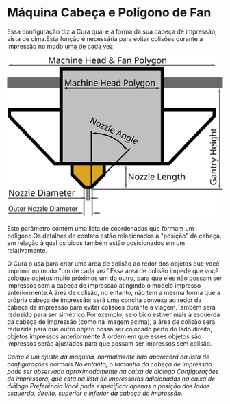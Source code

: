 Máquina Cabeça e Polígono de Fan
====
Essa configuração diz a Cura qual é a forma da sua cabeça de impressão, vista de cima.Esta função é necessária para evitar colisões durante a impressão no modo [uma de cada vez](../Blackmagic/print_sequence.md).

![Dimensões da cabeça de impressão](../images/head_dimensions.svg)

Este parâmetro contém uma lista de coordenadas que formam um polígono.Os detalhes de contato estão relacionados à "posição" da cabeça, em relação à qual os bicos também estão posicionados em um relativamente.

O Cura o usa para criar uma área de colisão ao redor dos objetos que você imprimir no modo "um de cada vez".Essa área de colisão impede que você coloque objetos muito próximos um do outro, para que eles não possam ser impressos sem a cabeça de impressão atingindo o modelo impresso anteriormente.A área de colisão, no entanto, não tem a mesma forma que a própria cabeça de impressão: será uma concha convexa ao redor da cabeça de impressão para evitar colisões durante a viagem.Também será reduzido para ser simétrico.Por exemplo, se o bico estiver mais à esquerda da cabeça de impressão (como na imagem acima), a área de colisão será reduzida para que outro objeto possa ser colocado perto do lado direito, objetos impressos anteriormente.A ordem em que esses objetos são impressos serão ajustados para que possam ser impressos sem colisão.

*Como é um ajuste da máquina, normalmente não aparecerá na lista de configurações normais.No entanto, o tamanho da cabeça de impressão pode ser observado aproximadamente na caixa de diálogo Configurações da impressora, que está na lista de impressoras adicionadas na caixa de diálogo Preferência.Você pode especificar apenas a posição dos lados esquerdo, direito, superior e inferior da cabeça de impressão.*